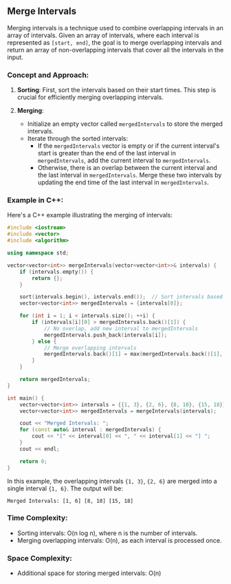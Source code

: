 ## Merge Intervals

Merging intervals is a technique used to combine overlapping intervals in an array of intervals. Given an array of intervals, where each interval is represented as `[start, end]`, the goal is to merge overlapping intervals and return an array of non-overlapping intervals that cover all the intervals in the input.

### Concept and Approach:

1. **Sorting**: First, sort the intervals based on their start times. This step is crucial for efficiently merging overlapping intervals.

2. **Merging**:
   - Initialize an empty vector called `mergedIntervals` to store the merged intervals.
   - Iterate through the sorted intervals:
     - If the `mergedIntervals` vector is empty or if the current interval's start is greater than the end of the last interval in `mergedIntervals`, add the current interval to `mergedIntervals`.
     - Otherwise, there is an overlap between the current interval and the last interval in `mergedIntervals`. Merge these two intervals by updating the end time of the last interval in `mergedIntervals`.

### Example in C++:

Here's a C++ example illustrating the merging of intervals:

```cpp
#include <iostream>
#include <vector>
#include <algorithm>

using namespace std;

vector<vector<int>> mergeIntervals(vector<vector<int>>& intervals) {
    if (intervals.empty()) {
        return {};
    }

    sort(intervals.begin(), intervals.end());  // Sort intervals based on start times
    vector<vector<int>> mergedIntervals = {intervals[0]};

    for (int i = 1; i < intervals.size(); ++i) {
        if (intervals[i][0] > mergedIntervals.back()[1]) {
            // No overlap, add new interval to mergedIntervals
            mergedIntervals.push_back(intervals[i]);
        } else {
            // Merge overlapping intervals
            mergedIntervals.back()[1] = max(mergedIntervals.back()[1], intervals[i][1]);
        }
    }

    return mergedIntervals;
}

int main() {
    vector<vector<int>> intervals = {{1, 3}, {2, 6}, {8, 10}, {15, 18}};
    vector<vector<int>> mergedIntervals = mergeIntervals(intervals);

    cout << "Merged Intervals: ";
    for (const auto& interval : mergedIntervals) {
        cout << "[" << interval[0] << ", " << interval[1] << "] ";
    }
    cout << endl;

    return 0;
}
```

In this example, the overlapping intervals `{1, 3}`, `{2, 6}` are merged into a single interval `{1, 6}`. The output will be:

```
Merged Intervals: [1, 6] [8, 10] [15, 18]
```

### Time Complexity:
- Sorting intervals: O(n log n), where n is the number of intervals.
- Merging overlapping intervals: O(n), as each interval is processed once.

### Space Complexity:
- Additional space for storing merged intervals: O(n)